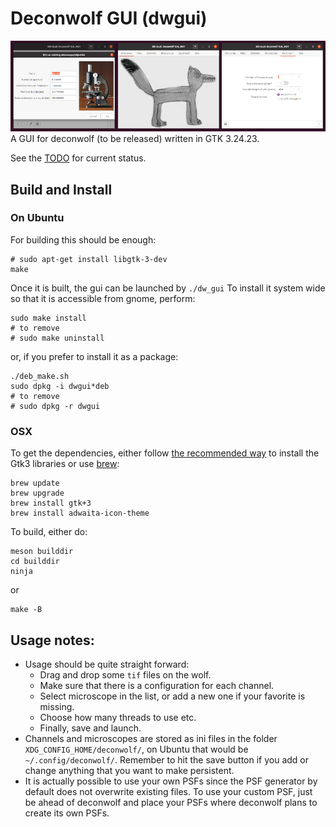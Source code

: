 # Deconwolf GUI (dwgui)

<img src="resources/screenshot_20210217.png">
A GUI for deconwolf (to be released) written in GTK 3.24.23.

See the [TODO](TODO.md) for current status.

## Build and Install

### On Ubuntu
For building this should be enough:

``` shell
# sudo apt-get install libgtk-3-dev
make
```
Once it is built, the gui can be launched by `./dw_gui` To install it system wide so that it is accessible from gnome, perform:

``` shell
sudo make install
# to remove
# sudo make uninstall
```

or, if you prefer to install it as a package:

``` shell
./deb_make.sh
sudo dpkg -i dwgui*deb
# to remove
# sudo dpkg -r dwgui
```

### OSX
To get the dependencies, either follow [the recommended way](https://wiki.gnome.org/action/show/Projects/GTK/OSX/Building?action=show&redirect=Projects%2FGTK%2B%2FOSX%2FBuilding) to install the Gtk3 libraries or use [brew](https://brew.sh/):
``` shell
brew update
brew upgrade
brew install gtk+3
brew install adwaita-icon-theme
```
To build, either do:
``` shell
meson builddir
cd builddir
ninja
```
or

``` shell
make -B
```

## Usage notes:
 - Usage should be quite straight forward:
   - Drag and drop some `tif` files on the wolf.
   - Make sure that there is a configuration for each channel.
   - Select microscope in the list, or add a new one if your favorite is missing.
   - Choose how many threads to use etc.
   - Finally, save and launch.
 - Channels and microscopes are stored as ini files in the folder `XDG_CONFIG_HOME/deconwolf/`, on Ubuntu that would be `~/.config/deconwolf/`. Remember to hit the save button if you add or change anything that you want to make persistent.
 - It is actually possible to use your own PSFs since the PSF generator by default does not overwrite existing files. To use your custom PSF, just be ahead of deconwolf and place your PSFs where deconwolf plans to create its own PSFs.
